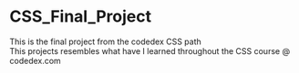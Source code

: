 # CSS_Final_Project
This is the final project from the codedex CSS path<br>
This projects resembles what have I learned throughout the CSS course @ codedex.com
